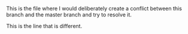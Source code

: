 This is the file where I would deliberately create a conflict  between this branch and the master branch and try to resolve it.

This is the line that is different.